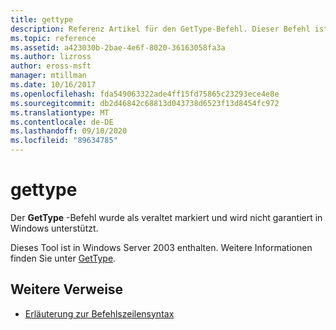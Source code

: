 ```yaml
---
title: gettype
description: Referenz Artikel für den GetType-Befehl. Dieser Befehl ist veraltet und wird in zukünftigen Versionen von Windows nicht mehr unterstützt.
ms.topic: reference
ms.assetid: a423030b-2bae-4e6f-8020-36163058fa3a
ms.author: lizross
author: eross-msft
manager: mtillman
ms.date: 10/16/2017
ms.openlocfilehash: fda549063322ade4ff15fd75865c23293ece4e8e
ms.sourcegitcommit: db2d46842c68813d043738d6523f13d8454fc972
ms.translationtype: MT
ms.contentlocale: de-DE
ms.lasthandoff: 09/10/2020
ms.locfileid: "89634785"
---
```

# <a name="gettype"></a>gettype

Der **GetType** -Befehl wurde als veraltet markiert und wird nicht garantiert in Windows unterstützt.

Dieses Tool ist in Windows Server 2003 enthalten. Weitere Informationen finden Sie unter [GetType](/previous-versions/orphan-topics/ws.10/cc773104(v=ws.10)).

## <a name="additional-references"></a>Weitere Verweise

- [Erläuterung zur Befehlszeilensyntax](command-line-syntax-key.md)
